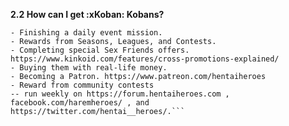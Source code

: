 __**2.2 How can I get :xKoban: Kobans?**__
```- Finishing all daily missions.
- Finishing a daily event mission.
- Rewards from Seasons, Leagues, and Contests.
- Completing special Sex Friends offers. https://www.kinkoid.com/features/cross-promotions-explained/
- Buying them with real-life money.
- Becoming a Patron. https://www.patreon.com/hentaiheroes
- Reward from community contests
-- run weekly on https://forum.hentaiheroes.com , facebook.com/haremheroes/ , and https://twitter.com/hentai__heroes/.```
